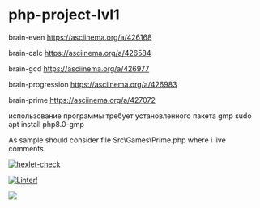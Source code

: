 # php-project-lvl1

brain-even
https://asciinema.org/a/426168

brain-calc
https://asciinema.org/a/426584

brain-gcd
https://asciinema.org/a/426977

brain-progression
https://asciinema.org/a/426983

brain-prime
https://asciinema.org/a/427072

использование программы требует установленного пакета gmp
sudo apt install php8.0-gmp

As sample should consider file Src\Games\Prime.php where i live comments. 

[![hexlet-check](https://github.com/Pasechneek/php-project-lvl1/actions/workflows/hexlet-check.yml/badge.svg)](https://github.com/Pasechneek/php-project-lvl1/actions/workflows/hexlet-check.yml)

[![Linter!](https://github.com/Pasechneek/php-project-lvl1/actions/workflows/MakeLint.yml/badge.svg)](https://github.com/Pasechneek/php-project-lvl1/actions/workflows/MakeLint.yml)

<a href="https://codeclimate.com/github/codeclimate/codeclimate/maintainability"><img src="https://api.codeclimate.com/v1/badges/a99a88d28ad37a79dbf6/maintainability" /></a>